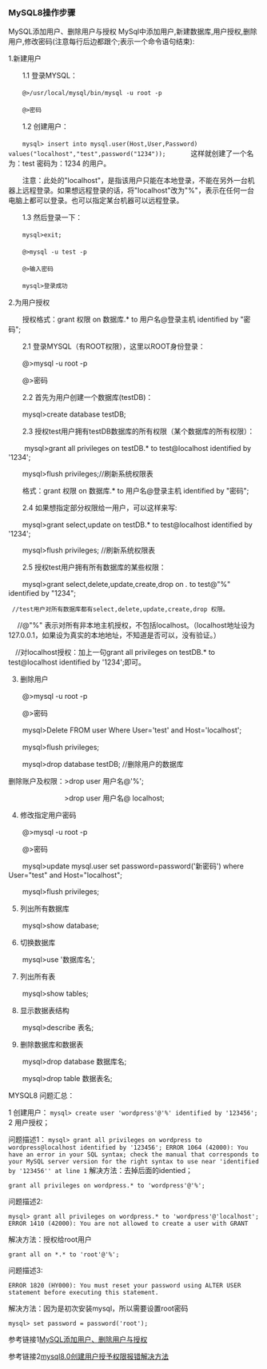 ### MySQL8操作步骤

MySQL添加用户、删除用户与授权
MySql中添加用户,新建数据库,用户授权,删除用户,修改密码(注意每行后边都跟个;表示一个命令语句结束):

1.新建用户

　　1.1 登录MYSQL：

　　`@>/usr/local/mysql/bin/mysql -u root -p`

　　`@>密码`

　　1.2 创建用户：

　　`mysql> insert into mysql.user(Host,User,Password) values("localhost","test",password("1234"));`
　
　　这样就创建了一个名为：test 密码为：1234 的用户。

　　注意：此处的"localhost"，是指该用户只能在本地登录，不能在另外一台机器上远程登录。如果想远程登录的话，将"localhost"改为"%"，表示在任何一台电脑上都可以登录。也可以指定某台机器可以远程登录。

　　1.3 然后登录一下：
　　
	
　　`mysql>exit;`

　　`@>mysql -u test -p`

　　`@>输入密码`

　　`mysql>登录成功`
 

2.为用户授权

　　授权格式：grant 权限 on 数据库.* to 用户名@登录主机 identified by "密码";　

　　2.1 登录MYSQL（有ROOT权限），这里以ROOT身份登录：

　　@>mysql -u root -p

　　@>密码

　　2.2 首先为用户创建一个数据库(testDB)：

　　mysql>create database testDB;

　　2.3 授权test用户拥有testDB数据库的所有权限（某个数据库的所有权限）：

　　 mysql>grant all privileges on testDB.* to test@localhost identified by '1234';

 　　mysql>flush privileges;//刷新系统权限表

　　格式：grant 权限 on 数据库.* to 用户名@登录主机 identified by "密码";　

　　2.4 如果想指定部分权限给一用户，可以这样来写:

　　mysql>grant select,update on testDB.* to test@localhost identified by '1234';

　　mysql>flush privileges; //刷新系统权限表

　　2.5 授权test用户拥有所有数据库的某些权限： 　 

　　mysql>grant select,delete,update,create,drop on *.* to test@"%" identified by "1234";

     //test用户对所有数据库都有select,delete,update,create,drop 权限。

　 //@"%" 表示对所有非本地主机授权，不包括localhost。（localhost地址设为127.0.0.1，如果设为真实的本地地址，不知道是否可以，没有验证。）

　//对localhost授权：加上一句grant all privileges on testDB.* to test@localhost identified by '1234';即可。

 

3. 删除用户

 　　@>mysql -u root -p

　　@>密码

 　　mysql>Delete FROM user Where User='test' and Host='localhost';

 　　mysql>flush privileges;

 　　mysql>drop database testDB; //删除用户的数据库

删除账户及权限：>drop user 用户名@'%';

　　　　　　　　>drop user 用户名@ localhost; 

 

4. 修改指定用户密码

  　　@>mysql -u root -p

  　　@>密码

  　　mysql>update mysql.user set password=password('新密码') where User="test" and Host="localhost";

  　　mysql>flush privileges;

 

5. 列出所有数据库

　　mysql>show database;

 

6. 切换数据库

　　mysql>use '数据库名';

 

7. 列出所有表

　　mysql>show tables;

 

8. 显示数据表结构

　　mysql>describe 表名;

 

9. 删除数据库和数据表

　　mysql>drop database 数据库名;

　　mysql>drop table 数据表名;

MYSQL8 问题汇总：

1 创建用户：
`mysql> create user 'wordpress'@'%' identified by '123456';`
2 用户授权；

问题描述1：
`mysql> grant all privileges on wordpress to wordpress@localhost identified by '123456';
ERROR 1064 (42000): You have an error in your SQL syntax; check the manual that corresponds to your MySQL server version for the right syntax to use near 'identified by '123456'' at line 1`
解决方法：去掉后面的identied；

`grant all privileges on wordpress.* to 'wordpress'@'%';`

问题描述2:

`mysql> grant all privileges on wordpress.* to 'wordpress'@'localhost';
ERROR 1410 (42000): You are not allowed to create a user with GRANT`

解决方法：授权给root用户

`grant all on *.* to 'root'@'%';`

问题描述3:

`ERROR 1820 (HY000): You must reset your password using ALTER USER statement before executing this statement.`

解决方法：因为是初次安装mysql，所以需要设置root密码

`mysql> set password = password('root');`



参考链接1[MySQL添加用户、删除用户与授权](https://www.cnblogs.com/wanghetao/p/3806888.html)

参考链接2[mysql8.0创建用户授予权限报错解决方法](https://blog.csdn.net/skyejy/article/details/80645981)
